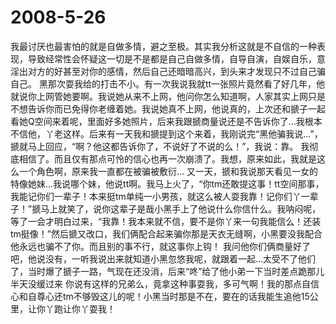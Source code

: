 # 2008-5-26
我最讨厌也最害怕的就是自做多情，避之至极。其实我分析这就是不自信的一种表现，导致经常性会怀疑这一切是不是都是自己自做多情，自导自演，自娱自乐，意淫出对方的好甚至对你的感情，然后自己还暗暗高兴，到头来才发现只不过自己骗自己。
黑那次耍我给的打击不小。有一次我说我就tt一张照片竟然看了好几年，他就说你上网管她要啊。我说她从来不上网，他问你怎么知道啊，人家其实上网只是不想告诉你而已免得你老缠着她。我说她真不上网，他说真的，上次还和搋子一起看她Q空间来着呢，里面好多她照片，后来我跟搋商量说还是不告诉你了…我根本不信他，丫老这样。后来有一天我和搋提到这个来着，我刚说完“黑他骗我说…”，搋就马上回应，“啊？他这都告诉你了，不说好了不说的么！”，我说：靠。
我彻底相信了。而且仅有那点可怜的信心也再一次崩溃了。我想，原来如此，我就是这么一个角色啊，原来我一直都在被骗被敷衍…
又一天，搋和我说那天看见一女的特像她妹…我说哪个妹，他说tt啊。我马上火了，“你tm还敢提这事！tt空间那事，我能记你们一辈子！本来挺tm单纯一小男孩，就这么被人耍我靠！记你们丫一辈子！”搋马上就笑了，说你这辈子是哉小黑手上了他说什么你信什么。我呐闷呢，等了一会才明白过来，“我靠！我本来就不信，要不是你丫来一句我能信么！还装tm挺像！”然后搋又改口，我们俩配合起来骗你那是天衣无缝啊，小黑要没我配合他永远也骗不了你。而且别的事不行，就这事你上钩！
我问他你们俩商量好了吧，他说没有，一听我说出来就知道小黑忽悠我呢，就跟着一起…太受不了他们了，当时爆了搋子一路，气现在还没消，后来“咚”给了他小弟一下当时差点跪那儿半天没缓过来
你说有这样的兄弟么，竟拿这种事耍我，多可气啊！我的那点自信心和自尊心还tm不够毁这儿的呢！小黑当时那是不在，要在的话我能生追他15公里，让你丫跑让你丫耍我！
